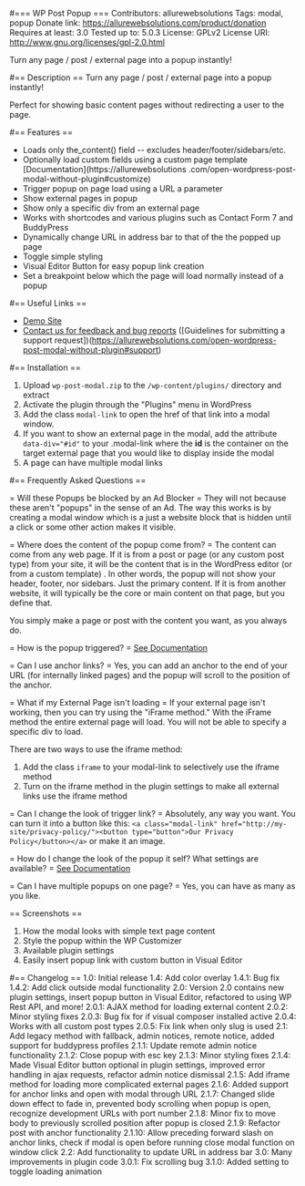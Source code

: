 #=== WP Post Popup ===
Contributors: allurewebsolutions
Tags: modal, popup
Donate link: https://allurewebsolutions.com/product/donation
Requires at least: 3.0
Tested up to: 5.0.3
License: GPLv2
License URI: http://www.gnu.org/licenses/gpl-2.0.html

Turn any page / post / external page into a popup instantly!

#== Description ==
Turn any page / post / external page into a popup instantly!

Perfect for showing basic content pages without redirecting a user to the page.

#== Features ==
 * Loads only the_content() field -- excludes header/footer/sidebars/etc.
 * Optionally load custom fields using a custom page template [Documentation](https://allurewebsolutions
 .com/open-wordpress-post-modal-without-plugin#customize)
 * Trigger popup on page load using a URL a parameter
 * Show external pages in popup
 * Show only a specific div from an external page
 * Works with shortcodes and various plugins such as Contact Form 7 and BuddyPress
 * Dynamically change URL in address bar to that of the the popped up page
 * Toggle simple styling
 * Visual Editor Button for easy popup link creation
 * Set a breakpoint below which the page will load normally instead of a popup

#== Useful Links ==
* [Demo Site](https://wp-post-modal.allureprojects.com/)
* [Contact us for feedback and bug reports](https://allurewebsolutions.com/contact) ([Guidelines for submitting a
support request])(https://allurewebsolutions.com/open-wordpress-post-modal-without-plugin#support)

#== Installation ==
1. Upload `wp-post-modal.zip` to the `/wp-content/plugins/` directory and extract
2. Activate the plugin through the "Plugins" menu in WordPress
3. Add the class `modal-link` to open the href of that link into a modal window.
4. If you want to show an external page in the modal, add the attribute `data-div="#id"` to your .modal-link where the <strong>id</strong> is the container on the target external page that you would like to display inside the modal
5. A page can have multiple modal links

#== Frequently Asked Questions ==

= Will these Popups be blocked by an Ad Blocker =
They will not because these aren't "popups" in the sense of an Ad. The way this works is by creating a modal window which is a just a website block that is hidden until a click or some other action makes it visible.

= Where does the content of the popup come from? =
The content can come from any web page. If it is from a post or page (or any custom post type) from your site, it will
be the content that is in the WordPress editor (or from a custom template) . In other words, the popup will not show
your header, footer, nor sidebars. Just the primary content. If it is from another website, it will typically be the
core or main content on that page, but you define that.

You simply make a page or post with the content you want, as you always do.

= How is the popup triggered? =
[See Documentation](http://wp-post-modal.allureprojects.com/documentation)

= Can I use anchor links? =
Yes, you can add an anchor to the end of your URL (for internally linked pages) and the popup will scroll to the
position of the anchor.

= What if my External Page isn't loading =
If your external page isn't working, then you can try using the "iFrame method." With the iFrame method the entire
external page will load. You will not be able to specify a specific div to load.

There are two ways to use the iframe method:

1. Add the class `iframe` to your modal-link to selectively use the iframe method
1. Turn on the iframe method in the plugin settings to make all external links use the iframe method

= Can I change the look of trigger link? =
Absolutely, any way you want. You can turn it into a button like this: `<a class="modal-link" href="http://my-site/privacy-policy/"><button type="button">Our Privacy Policy</button></a>` or make it an image.

= How do I change the look of the popup it self? What settings are available? =
[See Documentation](http://wp-post-modal.allureprojects.com/documentation)

= Can I have multiple popups on one page? =
Yes, you can have as many as you like.

== Screenshots ==
1. How the modal looks with simple text page content
2. Style the popup within the WP Customizer
3. Available plugin settings
4. Easily insert popup link with custom button in Visual Editor

#== Changelog ==
1.0: Initial release
1.4: Add color overlay
1.4.1: Bug fix
1.4.2: Add click outside modal functionality
2.0: Version 2.0 contains new plugin settings, insert popup button in Visual Editor, refactored to using WP Rest API, and more!
2.0.1: AJAX method for loading external content
2.0.2: Minor styling fixes
2.0.3: Bug fix for if visual composer installed active
2.0.4: Works with all custom post types
2.0.5: Fix link when only slug is used
2.1: Add legacy method with fallback, admin notices, remote notice, added support for buddypress profiles
2.1.1: Update remote admin notice functionality
2.1.2: Close popup with esc key
2.1.3: Minor styling fixes
2.1.4: Made Visual Editor button optional in plugin settings, improved error handling in ajax requests, refactor admin notice dismissal
2.1.5: Add iframe method for loading more complicated external pages
2.1.6: Added support for anchor links and open with modal through URL
2.1.7: Changed slide down effect to fade in, prevented body scrolling when popup is open, recognize development URLs
with port number
2.1.8: Minor fix to move body to previously scrolled position after popup is closed
2.1.9: Refactor post with anchor functionality
2.1.10: Allow preceding forward slash on anchor links, check if modal is open before running close modal function on window click
2.2: Add functionality to update URL in address bar
3.0: Many improvements in plugin code
3.0.1: Fix scrolling bug
3.1.0: Added setting to toggle loading animation